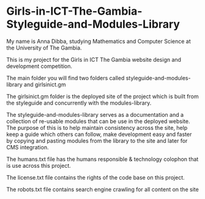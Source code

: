 # Girls-in-ICT-The-Gambia-Styleguide-and-Modules-Library

My name is Anna Dibba, studying Mathematics and Computer Science at the University of The Gambia. 

This is my project for the Girls in ICT The Gambia website design and development competition. 

The main folder you will find two folders called styleguide-and-modules-library and girlsinict.gm 

The girlsinict.gm folder is the deployed site of the project which is built from the styleguide and concurrently with the modules-library. 

The styleguide-and-modules-library serves as a documentation and a collection of re-usable modules that can be use in the deployed website. 
The purpose of this is to help maintain consistency across the site, help keep a guide which others can follow, make development easy and 
faster by copying and pasting modules from the library to the site and later for CMS integration.

The humans.txt file has the humans responsible & technology colophon that is use across this project.

The license.txt file contains the rights of the code base on this project.

The robots.txt file contains search engine crawling for all content on the site
